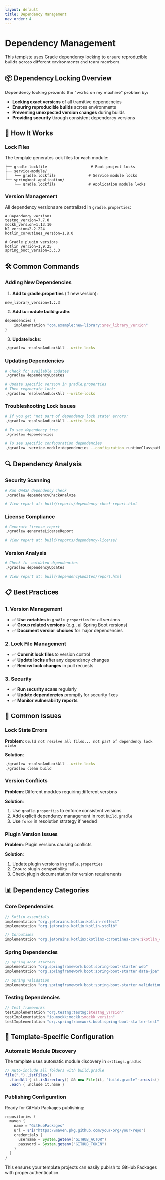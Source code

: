 ```yaml
---
layout: default
title: Dependency Management
nav_order: 4
---
```


# Dependency Management

This template uses Gradle dependency locking to ensure reproducible builds across different environments and team
members.

## 📦 Dependency Locking Overview

Dependency locking prevents the "works on my machine" problem by:

- **Locking exact versions** of all transitive dependencies
- **Ensuring reproducible builds** across environments
- **Preventing unexpected version changes** during builds
- **Providing security** through consistent dependency versions

## 🔧 How It Works

### Lock Files

The template generates lock files for each module:

```
├── gradle.lockfile                    # Root project locks
├── service-module/
│   └── gradle.lockfile               # Service module locks
└── springboot-application/
    └── gradle.lockfile               # Application module locks
```

### Version Management

All dependency versions are centralized in `gradle.properties`:

```properties
# Dependency versions
testng_version=7.7.0
mockk_version=1.13.10
h2_version=2.2.224
kotlin_coroutines_version=1.8.0

# Gradle plugin versions
kotlin_version=1.9.25
spring_boot_version=3.5.3
```

## 🛠️ Common Commands

### Adding New Dependencies

1. **Add to gradle.properties** (if new version):

```properties
new_library_version=1.2.3
```

2. **Add to module build.gradle**:

```groovy
dependencies {
    implementation "com.example:new-library:$new_library_version"
}
```

3. **Update locks**:

```bash
./gradlew resolveAndLockAll --write-locks
```

### Updating Dependencies

```bash
# Check for available updates
./gradlew dependencyUpdates

# Update specific version in gradle.properties
# Then regenerate locks
./gradlew resolveAndLockAll --write-locks
```

### Troubleshooting Lock Issues

```bash
# If you get "not part of dependency lock state" errors:
./gradlew resolveAndLockAll --write-locks

# To see dependency tree
./gradlew dependencies

# To see specific configuration dependencies
./gradlew :service-module:dependencies --configuration runtimeClasspath
```

## 🔍 Dependency Analysis

### Security Scanning

```bash
# Run OWASP dependency check
./gradlew dependencyCheckAnalyze

# View report at: build/reports/dependency-check-report.html
```

### License Compliance

```bash
# Generate license report
./gradlew generateLicenseReport

# View report at: build/reports/dependency-license/
```

### Version Analysis

```bash
# Check for outdated dependencies
./gradlew dependencyUpdates

# View report at: build/dependencyUpdates/report.html
```

## 📋 Best Practices

### 1. Version Management

- ✅ **Use variables** in `gradle.properties` for all versions
- ✅ **Group related versions** (e.g., all Spring Boot versions)
- ✅ **Document version choices** for major dependencies

### 2. Lock File Management

- ✅ **Commit lock files** to version control
- ✅ **Update locks** after any dependency changes
- ✅ **Review lock changes** in pull requests

### 3. Security

- ✅ **Run security scans** regularly
- ✅ **Update dependencies** promptly for security fixes
- ✅ **Monitor vulnerability reports**

## 🚨 Common Issues

### Lock State Errors

**Problem**: `Could not resolve all files... not part of dependency lock state`

**Solution**:

```bash
./gradlew resolveAndLockAll --write-locks
./gradlew clean build
```

### Version Conflicts

**Problem**: Different modules requiring different versions

**Solution**:

1. Use `gradle.properties` to enforce consistent versions
2. Add explicit dependency management in root `build.gradle`
3. Use `force` in resolution strategy if needed

### Plugin Version Issues

**Problem**: Plugin versions causing conflicts

**Solution**:

1. Update plugin versions in `gradle.properties`
2. Ensure plugin compatibility
3. Check plugin documentation for version requirements

## 📊 Dependency Categories

### Core Dependencies

```groovy
// Kotlin essentials
implementation "org.jetbrains.kotlin:kotlin-reflect"
implementation "org.jetbrains.kotlin:kotlin-stdlib"

// Coroutines
implementation "org.jetbrains.kotlinx:kotlinx-coroutines-core:$kotlin_coroutines_version"
```

### Spring Dependencies

```groovy
// Spring Boot starters
implementation "org.springframework.boot:spring-boot-starter-web"
implementation "org.springframework.boot:spring-boot-starter-data-jpa"

// Spring validation
implementation "org.springframework.boot:spring-boot-starter-validation"
```

### Testing Dependencies

```groovy
// Test frameworks
testImplementation "org.testng:testng:$testng_version"
testImplementation "io.mockk:mockk:$mockk_version"
testImplementation "org.springframework.boot:spring-boot-starter-test"
```

## 🎯 Template-Specific Configuration

### Automatic Module Discovery

The template uses automatic module discovery in `settings.gradle`:

```groovy
// Auto-include all folders with build.gradle
file(".").listFiles()
  .findAll { it.isDirectory() && new File(it, "build.gradle").exists() }
  .each { include it.name }
```

### Publishing Configuration

Ready for GitHub Packages publishing:

```groovy
repositories {
  maven {
    name = "GitHubPackages"
    url = uri("https://maven.pkg.github.com/your-org/your-repo")
    credentials {
      username = System.getenv("GITHUB_ACTOR")
      password = System.getenv("GITHUB_TOKEN")
    }
  }
}
```

This ensures your template projects can easily publish to GitHub Packages with proper authentication.

